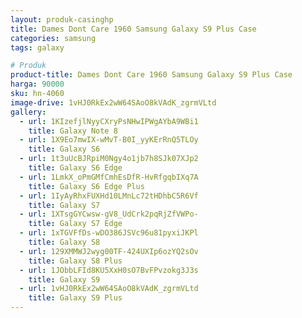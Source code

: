 ```yaml
---
layout: produk-casinghp
title: Dames Dont Care 1960 Samsung Galaxy S9 Plus Case
categories: samsung
tags: galaxy

# Produk
product-title: Dames Dont Care 1960 Samsung Galaxy S9 Plus Case
harga: 90000
sku: hn-4060
image-drive: 1vHJ0RkEx2wW64SAoO8kVAdK_zgrmVLtd
gallery:
  - url: 1KIzefjlNyyCXryPsNHwIPWgAYbA9WBi1
    title: Galaxy Note 8
  - url: 1X9Eo7mwIX-wMvT-B0I_yyKErRnQ5TLOy
    title: Galaxy S6
  - url: 1t3uUcBJRpiM0Ngy4o1jb7h8SJk07XJp2
    title: Galaxy S6 Edge
  - url: 1LmkX_oPmGMfCmhEsDfR-HvRfgqbIXq7A
    title: Galaxy S6 Edge Plus
  - url: 1IyAyRhxFUXHd10LMnLc72tHDhbC5R6Vf
    title: Galaxy S7
  - url: 1XTsgGYCwsw-gV8_UdCrk2pqRjZfVWPo-
    title: Galaxy S7 Edge
  - url: 1xTGVFfDs-wDO386JSVc96u81pyxiJKPl
    title: Galaxy S8
  - url: 129XMMWJ2wyg00TF-424UXIp6ozYQ2sOv
    title: Galaxy S8 Plus
  - url: 1JObbLFId8KU5XxH0sO7BvFPvzokg3J3s
    title: Galaxy S9
  - url: 1vHJ0RkEx2wW64SAoO8kVAdK_zgrmVLtd
    title: Galaxy S9 Plus
---
```

